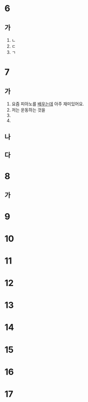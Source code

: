 # 6
## 가
1. ㄴ
2. ㄷ
3. ㄱ
# 7
## 가
1. 요즘 피아노를 <u>배우는데</u> 아주 재미있어요.
2. 저는 운동하는 것을<u></u>
3. <u></u>
4. <u></u>
## 나
## 다
# 8
## 가
# 9
# 10
# 11
# 12
# 13
# 14
# 15
# 16
# 17
